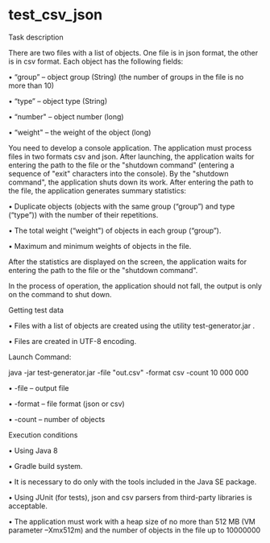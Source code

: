 # test_csv_json

Task description

There are two files with a list of objects. One file is in json format, the other is in csv format. Each object has the following fields:

• “group” – object group (String) (the number of groups in the file is no more than 10)

• “type” – object type (String)

• “number" – object number (long)

• “weight" – the weight of the object (long)

You need to develop a console application. The application must process files in two formats csv and json.  After launching, the application waits for entering the path to the file or the "shutdown command" (entering a sequence of "exit" characters into the console). By the "shutdown command", the application shuts down its work. After entering the path to the file, the application generates summary statistics:

• Duplicate objects (objects with the same group (“group”) and type (“type”)) with the number of their repetitions.

• The total weight (“weight") of objects in each group (“group”).

• Maximum and minimum weights of objects in the file.

After the statistics are displayed on the screen, the application waits for entering the path to the file or the "shutdown command".

In the process of operation, the application should not fall, the output is only on the command to shut down.





Getting test data

• Files with a list of objects are created using the utility test-generator.jar .

• Files are created in UTF-8 encoding.

Launch Command:

java -jar test-generator.jar -file "out.csv" -format csv -count 10 000 000

• -file – output file

• -format – file format (json or csv)

• -count – number of objects



Execution conditions

• Using Java 8

• Gradle build system. 

• It is necessary to do only with the tools included in the Java SE package.

• Using JUnit (for tests), json and csv parsers from third-party libraries is acceptable. 

• The application must work with a heap size of no more than 512 MB (VM parameter –Xmx512m) and the number of objects in the file up to 10000000
